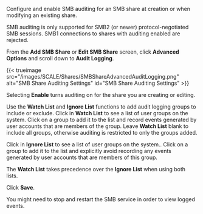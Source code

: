&NewLine;

Configure and enable SMB auditing for an SMB share at creation or when modifying an existing share.

SMB auditing is only supported for SMB2 (or newer) protocol-negotiated SMB sessions.
SMB1 connections to shares with auditing enabled are rejected.

From the **Add SMB Share** or **Edit SMB Share** screen, click **Advanced Options** and scroll down to **Audit Logging**.

{{< trueimage src="/images/SCALE/Shares/SMBShareAdvancedAuditLogging.png" alt="SMB Share Auditing Settings" id="SMB Share Auditing Settings" >}}

Selecting **Enable** turns auditing on for the share you are creating or editing.

Use the **Watch List** and **Ignore List** functions to add audit logging groups to include or exclude.
Click in **Watch List** to see a list of user groups on the system.
Click on a group to add it to the list and record events generated by user accounts that are members of the group.
Leave **Watch List** blank to include all groups, otherwise auditing is restricted to only the groups added.

Click in **Ignore List** to see a list of user groups on the system..
Click on a group to add it to the list and explicitly avoid recording any events generated by user accounts that are members of this group.

The **Watch List** takes precedence over the **Ignore List** when using both lists.

Click **Save**.

You might need to stop and restart the SMB service in order to view logged events.
